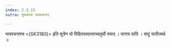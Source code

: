 ```yaml
---
index: 2.3.15
sutra: तुमर्थाच्च भाववचनात्

---
```

 भाववचनाश्च <{SK3180}> इति सूत्रेण यो विहितस्तदन्ताच्चतुर्थी स्यात् । यागाय याति । यष्टुं यातीत्यर्थः ॥